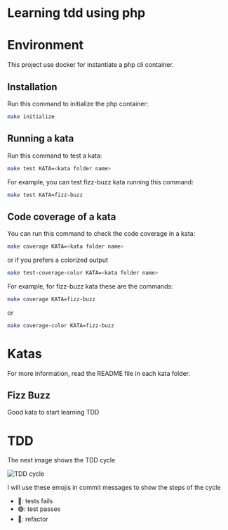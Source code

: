 # Learning tdd using php

# Environment

This project use docker for instantiate a php cli container. 

## Installation

Run this command to initialize the php container:

```bash
make initialize
```

## Running a kata

Run this command to test a kata:

```bash
make test KATA=<kata folder name>
```

For example, you can test fizz-buzz kata running this command:

```bash
make test KATA=fizz-buzz
```

## Code coverage of a kata

You can run this command to check the code coverage in a kata:

```bash
make coverage KATA=<kata folder name>
```

or if you prefers a colorized output

```bash
make test-coverage-color KATA=<kata folder name>
```

For example, for fizz-buzz kata these are the commands:

```bash
make coverage KATA=fizz-buzz
```

or

```bash
make coverage-color KATA=fizz-buzz
```

# Katas

For more information, read the README file in each kata folder.

## Fizz Buzz

Good kata to start learning TDD

# TDD

The next image shows the TDD cycle

![TDD cycle](https://blog.codium.team/img/tdd-cycle.png)


I will use these emojis in commit messages to show the steps of the cycle

- 🔴: tests fails
- 🟢: test passes
- 🔵: refactor